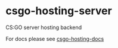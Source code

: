 # csgo-hosting-server
CS:GO server hosting backend

For docs please see 
[csgo-hosting-docs](https://github.com/lefterisspetsakis/csgo-hosting-docs)
